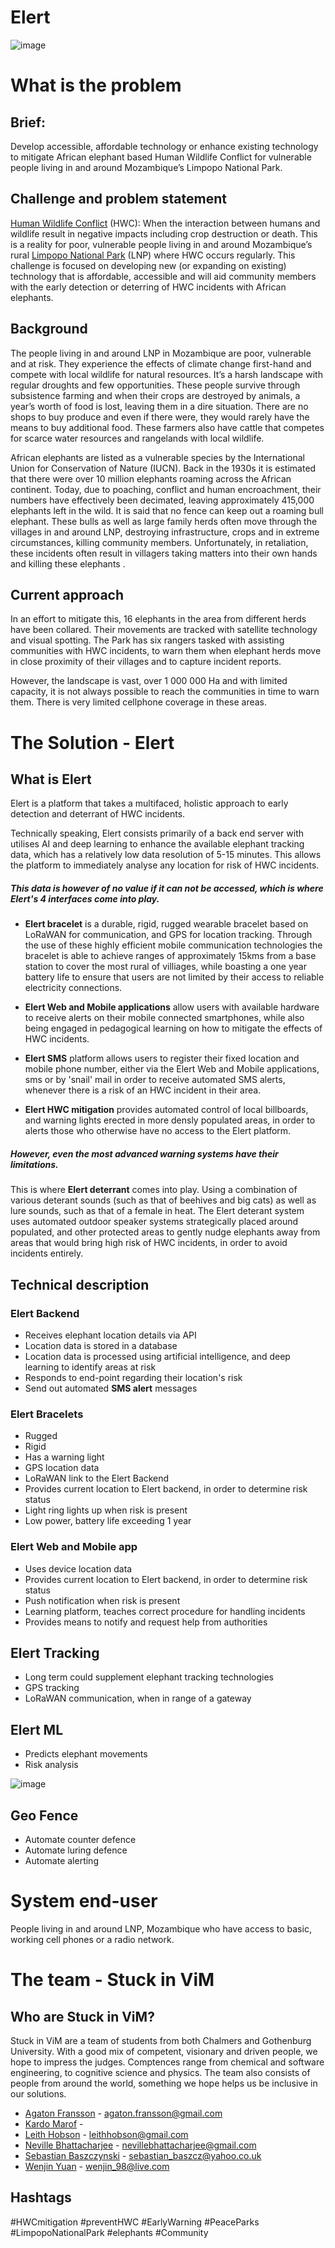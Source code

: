 # Elert
![image](https://user-images.githubusercontent.com/33805066/91645225-94e58680-ea43-11ea-917d-7f3dbefcfe30.png)
# What is the problem

## Brief:
Develop accessible, affordable technology or enhance existing technology to mitigate African elephant based Human
Wildlife Conflict for vulnerable people living in and around Mozambique’s Limpopo National Park.

## Challenge and problem statement
[Human Wildlife Conflict](https://en.wikipedia.org/wiki/Human%E2%80%93wildlife_conflict) (HWC): When the interaction between humans and wildlife result in negative impacts including
crop destruction or death. This is a reality for poor, vulnerable people living in and around Mozambique’s rural [Limpopo
National Park](https://www.peaceparks.org/parks/limpopo-national-park/) (LNP) where HWC occurs regularly. This challenge is focused on developing new (or expanding on
existing) technology that is affordable, accessible and will aid community members with the early detection or deterring
of HWC incidents with African elephants.

## Background
The people living in and around LNP in Mozambique are poor, vulnerable and at risk. They experience the effects of climate change first-hand and compete with local wildlife for natural resources. It’s a harsh landscape with regular droughts and few opportunities. These people survive through subsistence farming and when their crops are destroyed by animals, a year’s worth of food is lost, leaving them in a dire situation. There are no shops to buy produce and even if there were, they would rarely have the means to buy additional food. These farmers also have cattle that competes for scarce water resources and rangelands with local wildlife.

African elephants are listed as a vulnerable species by the International Union for Conservation of Nature (IUCN). Back in the 1930s it is estimated that there were over 10 million elephants roaming across the African continent. Today, due to poaching, conflict and human encroachment, their numbers have effectively been decimated, leaving approximately 415,000 elephants left in the wild. It is said that no fence can keep out a roaming bull elephant. These bulls as well as large family herds often move through the villages in and around LNP, destroying infrastructure, crops and in extreme circumstances, killing community members. Unfortunately, in retaliation, these incidents often result in villagers taking matters into their own hands and killing these elephants .

## Current approach
In an effort to mitigate this, 16 elephants in the area from different herds have been collared. Their movements are tracked with satellite technology and visual spotting. The Park has six rangers tasked with assisting communities with HWC incidents, to warn them when elephant herds move in close proximity of their villages and to capture incident reports.

However, the landscape is vast, over 1 000 000 Ha and with limited capacity, it is not always possible to reach the communities in time to warn them.
There is very limited cellphone coverage in these areas.

# The Solution - Elert
## What is Elert
Elert is a platform that takes a multifaced, holistic approach to early detection and deterrant of HWC incidents.

Technically speaking, Elert consists primarily of a back end server with utilises AI and deep learning to enhance the available elephant tracking data, which has a relatively low data resolution of 5-15 minutes. This allows the platform to immediately analyse any location for risk of HWC incidents.

##### This data is however of no value if it can not be accessed, which is where Elert's 4 interfaces come into play.

- **Elert bracelet** is a durable, rigid, rugged wearable bracelet based on LoRaWAN for communication, and GPS for location tracking.
Through the use of these highly efficient mobile communication technologies the bracelet is able to achieve ranges of approximately 15kms from a base station to cover the most rural of villiages, while boasting a one year battery life to ensure that users are not limited by their access to reliable electricity connections. 

- **Elert Web and Mobile applications** allow users with available hardware to receive alerts on their mobile connected smartphones, while also being engaged in pedagogical learning on how to mitigate the effects of HWC incidents.

- **Elert SMS** platform allows users to register their fixed location and mobile phone number, either via the Elert Web and Mobile applications, sms or by 'snail' mail in order to receive automated SMS alerts, whenever there is a risk of an HWC incident in their area.

- **Elert HWC mitigation** provides automated control of local billboards, and warning lights erected in more densly populated areas, in order to alerts those who otherwise have no access to the Elert platform.

##### However, even the most advanced warning systems have their limitations.

This is where **Elert deterrant** comes into play. Using a combination of various deterant sounds (such as that of beehives and big cats) as well as lure sounds, such as that of a female in heat. The Elert deterant system uses automated outdoor speaker systems strategically placed around populated, and other protected areas to gently nudge elephants away from areas that would bring high risk of HWC incidents, in order to avoid incidents entirely.

## Technical description

### Elert Backend
- Receives elephant location details via API
- Location data is stored in a database
- Location data is processed using artificial intelligence, and deep learning to identify areas at risk
- Responds to end-point regarding their location's risk
- Send out automated **SMS alert** messages

### Elert Bracelets
- Rugged
- Rigid
- Has a warning light
- GPS location data
- LoRaWAN link to the Elert Backend
- Provides current location to Elert backend, in order to determine risk status
- Light ring lights up when risk is present
- Low power, battery life exceeding 1 year

### Elert Web and Mobile app
- Uses device location data
- Provides current location to Elert backend, in order to determine risk status
- Push notification when risk is present
- Learning platform, teaches correct procedure for handling incidents
- Provides means to notify and request help from authorities

## Elert Tracking
- Long term could supplement elephant tracking technologies
- GPS tracking
- LoRaWAN communication, when in range of a gateway

## Elert ML
- Predicts elephant movements
- Risk analysis

![image](/Model%20of%20elephants/ElephantWalk_TrimFinal.gif)

## Geo Fence
- Automate counter defence
- Automate luring defence
- Automate alerting

# System end-user
People living in and around LNP, Mozambique who have access to basic, working cell phones or a radio network.

# The team - Stuck in ViM
## Who are Stuck in ViM?

Stuck in ViM are a team of students from both Chalmers and Gothenburg University. With a good mix of competent, visionary and driven people, we hope to impress the judges. Comptences range from chemical and software engineering, to cognitive science and physics. The team also consists of people from around the world, something we hope helps us be inclusive in our solutions.

- [Agaton Fransson](https://www.linkedin.com/in/agaton-fransson) - agaton.fransson@gmail.com
- [Kardo Marof](https://github.com/WalrusArtist) - 
- [Leith Hobson](https://github.com/leithhobson) - leithhobson@gmail.com
- [Neville Bhattacharjee](https://www.linkedin.com/in/neville-bhattacharjee-7495bb12b/) - nevillebhattacharjee@gmail.com
- [Sebastian Baszczynski](https://github.com/MiddleTv) - sebastian_baszcz@yahoo.co.uk
- [Wenjin Yuan](https://www.linkedin.com/in/wenjin-yuan-0a4965150/) - wenjin_98@live.com

## Hashtags
#HWCmitigation #preventHWC #EarlyWarning #PeaceParks #LimpopoNationalPark #elephants #Community
